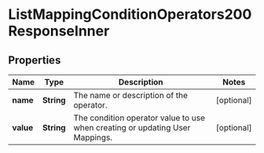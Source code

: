 

# ListMappingConditionOperators200ResponseInner


## Properties

| Name | Type | Description | Notes |
|------------ | ------------- | ------------- | -------------|
|**name** | **String** | The name or description of the operator. |  [optional] |
|**value** | **String** | The condition operator value to use when creating or updating User Mappings. |  [optional] |



